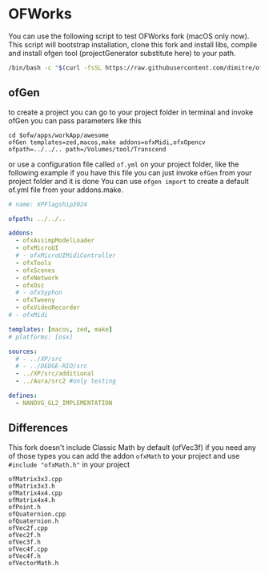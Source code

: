 # OFWorks

You can use the following script to test OFWorks fork (macOS only now).
This script will bootstrap installation, clone this fork and install libs, compile and install ofgen tool (projectGenerator substitute here) to your path.

```bash
/bin/bash -c "$(curl -fsSL https://raw.githubusercontent.com/dimitre/ofworks/refs/heads/main/i3.sh)" pwd
```


## ofGen
to create a project you can go to your project folder in terminal and invoke ofGen
you can pass parameters like this
```
cd $ofw/apps/workApp/awesome
ofGen templates=zed,macos,make addons=ofxMidi,ofxOpencv ofpath=../../.. path=/Volumes/tool/Transcend
```

or use a configuration file called ```of.yml``` on your project folder, like the following example
if you have this file you can just invoke ```ofGen``` from your project folder and it is done
You can use ```ofgen import``` to create a default of.yml file from your addons.make.

```yml
# name: XPFlagship2024

ofpath: ../../..

addons:
  - ofxAssimpModelLoader
  - ofxMicroUI
  # - ofxMicroUIMidiController
  - ofxTools
  - ofxScenes
  - ofxNetwork
  - ofxOsc
  # - ofxSyphon
  - ofxTweeny
  - ofxVideoRecorder
# - ofxMidi

templates: [macos, zed, make]
# platforms: [osx]

sources:
  # - ../XP/src
  # - ../DEDGE-RIO/src
  - ../XP/src/additional
  - ../Aura/src2 #only testing

defines:
  - NANOVG_GL2_IMPLEMENTATION

```

## Differences

This fork doesn't include Classic Math by default (ofVec3f)
if you need any of those types you can add the addon ```ofxMath``` to your project and use ```#include "ofxMath.h"``` in your project
```
ofMatrix3x3.cpp
ofMatrix3x3.h
ofMatrix4x4.cpp
ofMatrix4x4.h
ofPoint.h
ofQuaternion.cpp
ofQuaternion.h
ofVec2f.cpp
ofVec2f.h
ofVec3f.h
ofVec4f.cpp
ofVec4f.h
ofVectorMath.h
```
